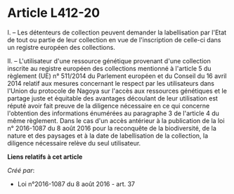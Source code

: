 # Article L412-20

I. – Les détenteurs de collection peuvent demander la labellisation par l'Etat de tout ou partie de leur collection en vue de
l'inscription de celle-ci dans un registre européen des collections.

II. – L'utilisateur d'une ressource génétique provenant d'une collection inscrite au registre européen des collections
mentionné à l'article 5 du règlement (UE) n° 511/2014 du Parlement européen et du Conseil du 16 avril 2014 relatif aux
mesures concernant le respect par les utilisateurs dans l'Union du protocole de Nagoya sur l'accès aux ressources génétiques
et le partage juste et équitable des avantages découlant de leur utilisation est réputé avoir fait preuve de la diligence
nécessaire en ce qui concerne l'obtention des informations énumérées au paragraphe 3 de l'article 4 du même règlement. Dans
le cas d'un accès antérieur à la publication de la loi n° 2016-1087 du 8 août 2016 pour la reconquête de la biodiversité, de
la nature et des paysages et à la date de labellisation de la collection, la diligence nécessaire relève du seul utilisateur.

**Liens relatifs à cet article**

_Créé par_:

  - Loi n°2016-1087 du 8 août 2016 - art. 37
